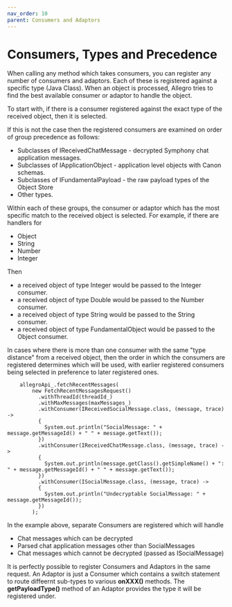 ```yaml
---
nav_order: 10
parent: Consumers and Adaptors
---
```

# Consumers, Types and Precedence

When calling any method which takes consumers, you can register any number of consumers and adaptors.
Each of these is registered against a specific type (Java Class). When an object is processed, Allegro
tries to find the best available consumer or adaptor to handle the object.

To start with, if there is a consumer registered against the exact type of the received object, then it 
is selected.

If this is not the case then the registered consumers are examined on order of group precedence
as follows:

- Subclasses of IReceivedChatMessage - decrypted Symphony chat application messages.
- Subclasses of IApplicationObject - application level objects with Canon schemas.
- Subclasses of IFundamentalPayload - the raw payload types of the Object Store
- Other types.

Within each of these groups, the consumer or adaptor which has the most specific match to the received object
is selected. For example, if there are handlers for
- Object
- String
- Number
- Integer

Then 
- a received object of type Integer would be passed to the Integer consumer.
- a received object of type Double would be passed to the Number consumer.
- a received object of type String would be passed to the String consumer.
- a received object of type FundamentalObject would be passed to the Object consumer.

In cases where there is more than one consumer with the same "type distance" from a received object,
then the order in which the consumers are registered determines which will be used, with earlier registered
consumers being selected in preference to later registered ones.

```java;
    allegroApi_.fetchRecentMessages(
        new FetchRecentMessagesRequest()
          .withThreadId(threadId_)
          .withMaxMessages(maxMessages_)
          .withConsumer(IReceivedSocialMessage.class, (message, trace) ->
          {
            System.out.println("SocialMessage: " + message.getMessageId() + " " + message.getText());
          })
          .withConsumer(IReceivedChatMessage.class, (message, trace) ->
          {
            System.out.println(message.getClass().getSimpleName() + ": " + message.getMessageId() + " " + message.getText());
          })
          .withConsumer(ISocialMessage.class, (message, trace) ->
          {
            System.out.println("Undecryptable SocialMessage: " + message.getMessageId());
          })
        );
```

In the example above, separate Consumers are registered which will handle

- Chat messages which can be decrypted
- Parsed chat application messages other than SocialMessages
- Chat messages which cannot be decrypted (passed as ISocialMessage)

It is perfectly possible to register Consumers and Adaptors in the same request. An Adaptor is just a Consumer
which contains a switch statement to route diffeernt sub-types to various __onXXX()__ methods.
The __getPayloadType()__ method of an Adaptor provides the type it will be registered under.
